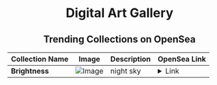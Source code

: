 <div align="center">

# Digital Art Gallery

## Trending Collections on OpenSea

| Collection Name                       | Image                                                                                     | Description                       | OpenSea Link                                                                                          |
|---------------------------------------|-------------------------------------------------------------------------------------------|-----------------------------------|--------------------------------------------------------------------------------------------------------|
| **Brightness** | ![Image](https://i.seadn.io/s/raw/files/e07e2e8d7357a3b64d65151ba69676cb.png?w=500&auto=format?w=200&auto=format) | night sky | <details><summary>Link</summary>[Brightness](https://opensea.io/collection/brightness-12)</details> |

</div>